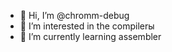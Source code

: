 - 👋 Hi, I’m @chromm-debug
- 👀 I’m interested in the compilerы
- 🌱 I’m currently learning assembler
<!---
chromm-debug/chromm-debug is a ✨ special ✨ repository because its `README.md` (this file) appears on your GitHub profile.
You can click the Preview link to take a look at your changes.
--->
